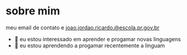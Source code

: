 # sobre mim

meu email de contato e joao.jordao.ricardo.@escola.pr.gov.br
- 👀 eu estou interessado em aprender e progamar novas linguagens
- 🌱 eu estou aprendendo a progamar recentemente a linguam
